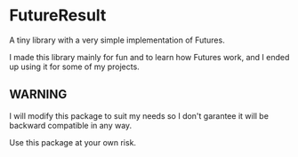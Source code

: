# FutureResult

A tiny library with a very simple implementation of Futures. 

I made this library mainly for fun and to learn how Futures work, and I ended up using it for some of my projects.

## WARNING
I will modify this package to suit my needs so I don't garantee it will be backward compatible in any way. 

Use this package at your own risk.
